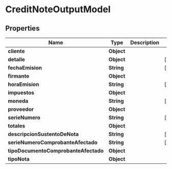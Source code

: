 # CreditNoteOutputModel

## Properties
Name | Type | Description | Notes
------------ | ------------- | ------------- | -------------
**cliente** | **Object** |  | 
**detalle** | **Object** |  |  [optional]
**fechaEmision** | **String** |  |  [optional]
**firmante** | **Object** |  | 
**horaEmision** | **String** |  |  [optional]
**impuestos** | **Object** |  | 
**moneda** | **String** |  |  [optional]
**proveedor** | **Object** |  | 
**serieNumero** | **String** |  |  [optional]
**totales** | **Object** |  | 
**descripcionSustentoDeNota** | **String** |  |  [optional]
**serieNumeroComprobanteAfectado** | **String** |  |  [optional]
**tipoDocumentoComprobanteAfectado** | **Object** |  | 
**tipoNota** | **Object** |  | 
